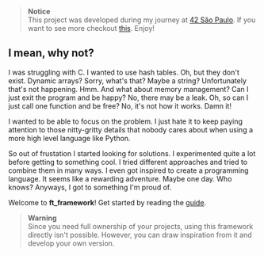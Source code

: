 > **Notice**  
This project was developed during my journey at [42 São Paulo](https://github.com/42sp). If you want to see more checkout [this](https://github.com/brenohildebrand/42). Enjoy!

## I mean, why not?

I was struggling with C. I wanted to use hash tables. Oh, but they don't exist. Dynamic arrays? Sorry, what's that? Maybe a string? Unfortunately that's not happening. Hmm. And what about memory management? Can I just exit the program and be happy? No, there may be a leak. Oh, so can I just call one function and be free? No, it's not how it works. Damn it!

I wanted to be able to focus on the problem. I just hate it to keep paying attention to those nitty-gritty details that nobody cares about when using a more high level language like Python.

So out of frustation I started looking for solutions. I experimented quite a lot before getting to something cool. I tried different approaches and tried to combine them in many ways. I even got inspired to create a programming language. It seems like a rewarding adventure. Maybe one day. Who knows? Anyways, I got to something I'm proud of.

Welcome to **ft_framework**! Get started by reading the [guide](docs/GUIDE.md).

> **Warning**  
Since you need full ownership of your projects, using this framework directly isn't possible. However, you can draw inspiration from it and develop your own version.